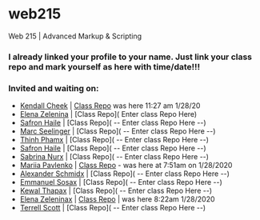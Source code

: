 # web215
Web 215 | Advanced Markup &amp; Scripting


### I already linked your profile to your name. Just link your class repo and mark yourself as here with time/date!!!

### Invited and waiting on:

- [Kendall Cheek](https://github.com/KendallCheek/) | [Class Repo](https://github.com/KendallCheek/web215_kendallcheek) was here 11:27 am 1/28/20
- [Elena Zelenina](https://github.com/ElenaZelenina/) | [Class Repo]( Enter class Repo Here)
- [Safron Haile](https://github.com/SafronH/) | [Class Repo]( -- Enter class Repo Here --)
- [Marc Seelinger](https://github.com/mseelingerjr/)  | [Class Repo]( -- Enter class Repo Here --)
- [Thinh Phamx](https://github.com/thinhpham266/) | [Class Repo]( -- Enter class Repo Here --)
- [Safron Haile](https://github.com/SafronH/) | [Class Repo]( -- Enter class Repo Here --)
- [Sabrina Nurx](https://github.com/snur0000/) | [Class Repo]( -- Enter class Repo Here --)
- [Mariia Pavlenko](https://github.com/MariiaPa/) | [Class Repo](https://github.com/MariiaPa/web215-pavlenko) - was here at 7:51am on 1/28/2020
- [Alexander Schmidx](https://github.com/LtSchmiddy/) | [Class Repo]( -- Enter class Repo Here --)
- [Emmanuel Sosax](https://github.com/sosaeman/)  | [Class Repo]( -- Enter class Repo Here --)
- [Kewal Thapax](https://github.com/Kewalthapa/)  | [Class Repo]( -- Enter class Repo Here --)
- [Elena Zeleninax](https://github.com/ElenaZelenina/) | [Class Repo](https://github.com/ElenaZelenina/web215-Zelenina) | was here 8:22am 1/28/2020
- [Terrell Scott](https://github.com/Tdscott1978/)  | [Class Repo]( -- Enter class Repo Here --)

